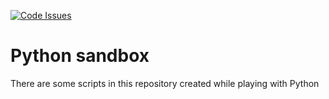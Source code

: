 [![Code Issues](https://www.quantifiedcode.com/api/v1/project/0f8aaae9f8564080b7221a293165519c/badge.svg)](https://www.quantifiedcode.com/app/project/0f8aaae9f8564080b7221a293165519c)

# Python sandbox
There are some scripts in this repository created while playing with Python
